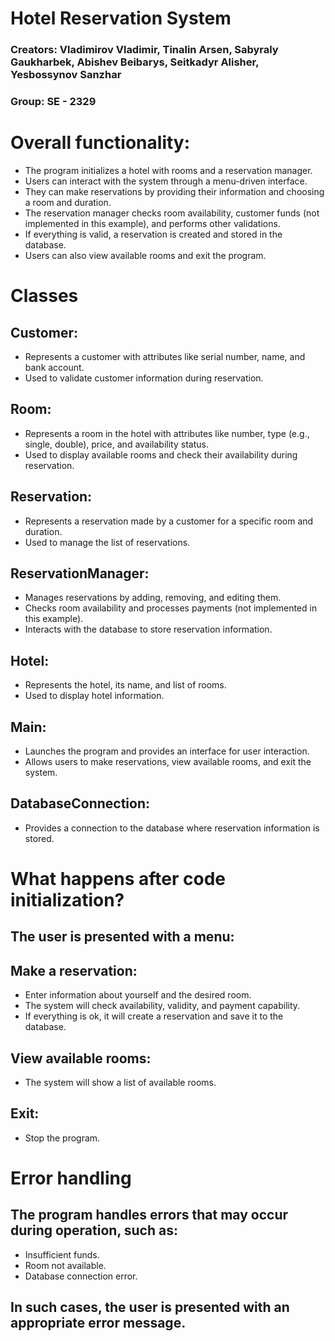 # Hotel Reservation System

### Creators: Vladimirov Vladimir, Tinalin Arsen, Sabyraly Gaukharbek, Abishev Beibarys, Seitkadyr Alisher, Yesbossynov Sanzhar

### Group: SE - 2329

# Overall functionality:

  - The program initializes a hotel with rooms and a reservation manager.
  - Users can interact with the system through a menu-driven interface.
  - They can make reservations by providing their information and choosing a room and duration.
  - The reservation manager checks room availability, customer funds (not implemented in this example), and performs other validations.
  - If everything is valid, a reservation is created and stored in the database.
  - Users can also view available rooms and exit the program.


# Classes

## Customer:

  - Represents a customer with attributes like serial number, name, and bank account.
  - Used to validate customer information during reservation.

## Room:

  - Represents a room in the hotel with attributes like number, type (e.g., single, double), price, and availability status.
  - Used to display available rooms and check their availability during reservation.

## Reservation:

  - Represents a reservation made by a customer for a specific room and duration.
  - Used to manage the list of reservations.

## ReservationManager:

  - Manages reservations by adding, removing, and editing them.
  - Checks room availability and processes payments (not implemented in this example).
  - Interacts with the database to store reservation information.

## Hotel:

  - Represents the hotel, its name, and list of rooms.
  - Used to display hotel information.

## Main:

  - Launches the program and provides an interface for user interaction.
  - Allows users to make reservations, view available rooms, and exit the system.

## DatabaseConnection:

  - Provides a connection to the database where reservation information is stored.


# What happens after code initialization?

  ## The user is presented with a menu:
  
  ## Make a reservation:
  
  - Enter information about yourself and the desired room.
  - The system will check availability, validity, and payment capability.
  - If everything is ok, it will create a reservation and save it to the database.
    
  ## View available rooms:
  
  - The system will show a list of available rooms.
    
  ## Exit:
  
  - Stop the program.
  


# Error handling

  ## The program handles errors that may occur during operation, such as:
  
  - Insufficient funds.
  - Room not available.
  - Database connection error.
    
  ## In such cases, the user is presented with an appropriate error message.

